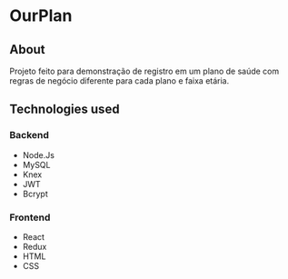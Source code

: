 # OurPlan 

## About

Projeto feito para demonstração de registro em um plano de saúde com regras de negócio diferente para cada plano e faixa etária. 

## Technologies used 

### Backend     
 * Node.Js
 * MySQL
 * Knex
 * JWT
 * Bcrypt
### Frontend
 * React
 * Redux
 * HTML
 * CSS
 
